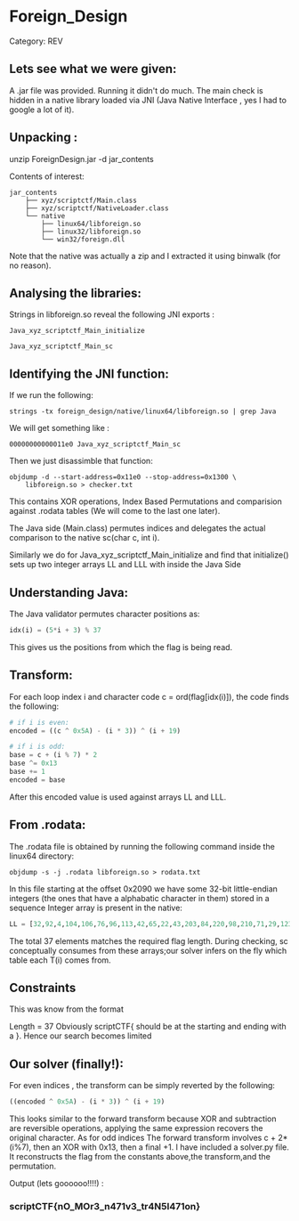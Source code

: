 # Foreign_Design

Category: REV

## Lets see what we were given:

A .jar file was provided. Running it didn't do much.
The main check is hidden in a native library loaded via JNI (Java Native Interface , yes I had to google a lot of it).

## Unpacking :
unzip ForeignDesign.jar -d jar_contents

Contents of interest:
```text
jar_contents
    ├── xyz/scriptctf/Main.class
    ├── xyz/scriptctf/NativeLoader.class
    └── native
        ├── linux64/libforeign.so
        ├── linux32/libforeign.so
        └── win32/foreign.dll
```
Note that the native was actually a zip and I extracted it using binwalk (for no reason).

## Analysing the libraries:

Strings in libforeign.so reveal the following JNI exports :
```text
Java_xyz_scriptctf_Main_initialize

Java_xyz_scriptctf_Main_sc 
```
## Identifying the JNI function:
If we run the following: 
```shell
strings -tx foreign_design/native/linux64/libforeign.so | grep Java
```
We will get something like :
```text
00000000000011e0 Java_xyz_scriptctf_Main_sc
```
Then we just disassimble that function:
```shell
objdump -d --start-address=0x11e0 --stop-address=0x1300 \
    libforeign.so > checker.txt
```
This contains XOR operations, Index Based Permutations and comparision against .rodata tables (We will come to the last one later).

The Java side (Main.class) permutes indices and delegates the actual comparison to the native sc(char c, int i).

Similarly we do for Java_xyz_scriptctf_Main_initialize and find that initialize() sets up two integer arrays LL and LLL with inside the Java Side

## Understanding Java:

The Java validator permutes character positions as:
```python
idx(i) = (5*i + 3) % 37
```
This gives us the positions from which the flag is being read.

## Transform:

For each loop index i and character code c = ord(flag\[idx(i)\]), the code finds the following:
```python
# if i is even:
encoded = ((c ^ 0x5A) - (i * 3)) ^ (i + 19)

# if i is odd:
base = c + (i % 7) * 2
base ^= 0x13
base += 1
encoded = base
```

After this encoded value is used against arrays LL and LLL.
## From .rodata:
The .rodata file is obtained by running the following command inside the linux64 directory:
```shell
objdump -s -j .rodata libforeign.so > rodata.txt
```
In this file starting at the offset 0x2090 we have some 32-bit little-endian integers (the ones that have a alphabatic character in them) stored in a sequence 
Integer array is present in the native:
```python
LL = [32,92,4,104,106,76,96,113,42,65,22,43,203,84,220,98,210,71,29,123,20,125,199,76,230,117,243,84,54,103,197,104,251,83,253,128,159] 
```
The total 37 elements matches the required flag length. During
checking, sc conceptually consumes from these arrays;our solver infers on the fly which table each T(i) comes
from.

## Constraints
This was know from the format

Length = 37
Obviously scriptCTF{ should be at the starting and ending with a }.
Hence our search becomes limited

## Our solver (finally!):
For even indices , the transform can be simply reverted by the following: 
```python
((encoded ^ 0x5A) - (i * 3)) ^ (i + 19)
```
This looks similar to the forward transform because XOR and subtraction are reversible operations, applying the same expression recovers the original character.
As for odd indices The forward transform involves c + 2*(i%7), then an XOR with 0x13, then a final +1.
I have included a solver.py file. It reconstructs the flag from the constants above,the transform,and the
permutation.

Output (lets goooooo!!!!) :

### scriptCTF{nO_MOr3_n471v3_tr4N5l471on} 
